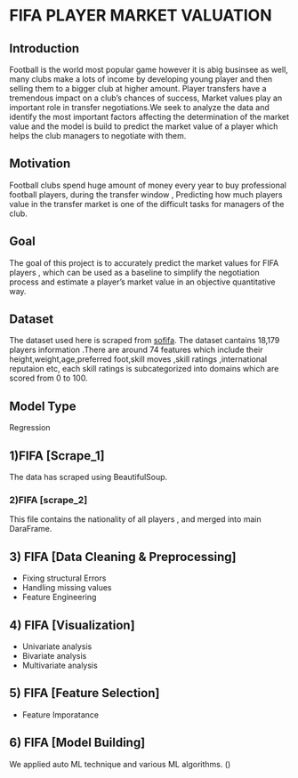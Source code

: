 # FIFA PLAYER MARKET VALUATION
## Introduction
Football is the world most popular game however it is abig businsee as well, many clubs make a lots of income by developing young player and then selling them to a bigger club at higher amount.
Player transfers have a tremendous impact on a club’s chances of success, Market values play an important role in transfer negotiations.We seek to analyze the data and identify the most important factors affecting the determination of the market value and the model is build  to predict the market value of a player which helps the club managers to negotiate with them. 

## Motivation
Football clubs spend huge amount of money every year to buy professional football players, during the transfer window , Predicting how much players value in the transfer market is one of the difficult tasks for managers of the club.

## Goal
The goal of this project is to accurately predict the market values for FIFA players , which can be used as a baseline to simplify the negotiation process and estimate a player’s market value in an objective quantitative way.

## Dataset
The dataset used here is scraped from [sofifa](https://sofifa.com/). The dataset cantains 18,179 players information .There are around 74 features which include their height,weight,age,preferred foot,skill moves ,skill ratings ,international reputaion etc, each skill ratings is subcategorized into domains which are scored from 0 to 100.

## Model Type
Regression

## 1)FIFA [Scrape_1]
The data has scraped using BeautifulSoup.
  ### 2)FIFA [scrape_2] 
  This file contains the nationality of all players , and merged into main DaraFrame.

## 3) FIFA [Data Cleaning & Preprocessing]
* Fixing structural Errors
* Handling missing values
* Feature Engineering

## 4) FIFA [Visualization]
* Univariate analysis
* Bivariate analysis
* Multivariate analysis

## 5) FIFA [Feature Selection]
 * Feature Imporatance

## 6) FIFA [Model Building]
We applied auto ML technique and various ML algorithms.
() 





















